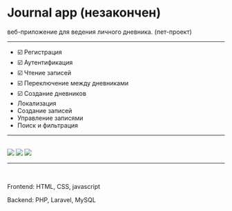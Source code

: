 <h1>Journal app (незакончен)</h1>

<p>веб-приложение для ведения личного дневника. (пет-проект)</p>

<hr>

<ul>
    <li>&#9745;&#65039; Регистрация </li>
    <li>&#9745;&#65039; Аутентификация </li>
    <li>&#9745;&#65039; Чтение записей</li>
    <li>&#9745;&#65039; Переключение между дневниками</li>
    <li>&#9745;&#65039; Создание дневников</li>
    <li>Локализация</li>
    <li>Создание записей</li>
    <li>Управление записями</li>
    <li>Поиск и фильтрация</li>
</ul>

<hr>
<br>

<img src="../images/image.png">

<img src="../images/image-1.png">

<img src="../images/image-2.png">

<hr>
<br>
<p>Frontend: HTML, CSS, javascript</p>
<p>Backend: PHP, Laravel, MySQL</p>
